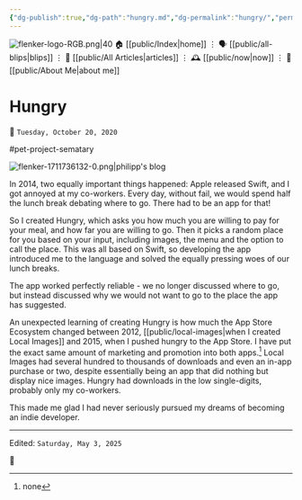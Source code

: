 ```yaml
---
{"dg-publish":true,"dg-path":"hungry.md","dg-permalink":"hungry/","permalink":"/hungry/","title":"Hungry","created":"2020-10-20T00:00:00","updated":"2025-05-03T12:51:46"}
---
```



<div class="transclusion internal-embed is-loaded"><div class="markdown-embed">




![flenker-logo-RGB.png|40](/img/user/attachments/flenker-logo-RGB.png)
🏠 [[public/Index\|home]]  ⋮ 🗣️ [[public/all-blips\|blips]] ⋮  📝 [[public/All Articles\|articles]]  ⋮ 🕰️ [[public/now\|now]] ⋮ 🪪 [[public/About Me\|about me]]


</div></div>


# Hungry
<p><span>📆 <code>Tuesday, October 20, 2020</code></span></p>
#pet-project-sematary

![flenker-1711736132-0.png|philipp's blog](/img/user/attachments/flenker-1711736132-0.png)

In 2014, two equally important things happened: Apple released Swift, and I got annoyed at my co-workers. Every day, without fail, we would spend half the lunch break debating where to go. There had to be an app for that!

So I created Hungry, which asks you how much you are willing to pay for your meal, and how far you are willing to go.
Then it picks a random place for you based on your input, including images, the menu and the option to call the place. This was all based on Swift, so developing the app introduced me to the language and solved the equally pressing woes of our lunch breaks.

The app worked perfectly reliable - we no longer discussed
where to go, but instead discussed why we would not want to go to the place the app has suggested.

An unexpected learning of creating Hungry is how much the App Store Ecosystem changed between 2012, [[public/local-images\|when I created Local Images]] and 2015, when I pushed hungry to the App Store. I have put the exact same amount of marketing and promotion into both apps.[^1] Local Images had several hundred to thousands of downloads and even an in-app purchase or two, despite essentially being an app that did nothing but display nice images. Hungry had downloads in the low single-digits, probably only my co-workers.

This made me glad I had never seriously pursued my dreams of becoming an indie developer.

[^1]: none

- - -
<p><span>Edited: <code>Saturday, May 3, 2025</code></span></p>
👾
